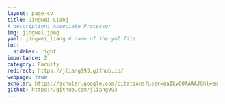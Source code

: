 ```yaml
---
layout: page-cv
title: Jingwei Liang
# description: Associate Processor
img: jingwei.jpeg
yaml: jingwei_liang # name of the yml file
toc:
  sidebar: right
importance: 2
category: Faculty
redirect: https://jliang993.github.io/
webpage: true
scholar: https://scholar.google.com/citations?user=aaIkvG0AAAAJ&hl=en
github: https://github.com/jliang993
---
```

